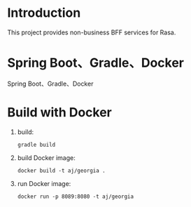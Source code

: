 # Introduction
This project provides non-business BFF services for Rasa.

# Spring Boot、Gradle、Docker
Spring Boot、Gradle、Docker

# Build with Docker
1. build:
    ```shell script
    gradle build
    ```
1. build Docker image:
    ```shell script
    docker build -t aj/georgia .
    ```       
1. run Docker image:
    ```shell script
    docker run -p 8089:8080 -t aj/georgia
    ```
